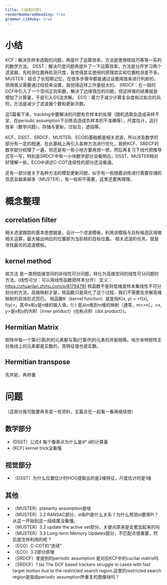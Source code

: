 ```yaml
---
title: 小结和问题1
renderNumberedHeading: true
grammar_cjkRuby: true
---
```


# 小结
KCF：解决负样本选取的问题，再提升了运算效率，方法是使用核技巧等等一系列的数学方法。
DSST：解决尺度问题再提升了一下运算效率，方法是分开学习两个滤波器，先检测位置再检测尺度，我觉得其实使用的原理其实和位置检测差不多。
MUSTER：结合了长短期记忆，在很多步骤中都是通过设置阈值来进行判断的，但阈值又需要通过经验来设置，我觉得这样工作量挺大的。
SRDCF：在一般的DCF中引入了一个空间正则系数，解决了边缘效应的问题，但这样做的结果就是增加了计算量，于是引入GS法求解。
ECO：着力于减少计算复杂度和过拟合的风险，方法是减少了滤波器个数和更新次数。

   这5篇看下来，tracking中要解决的问题有负样本的处理（随机选取会造成采样不足、在periodic assumption下训练会造成负样本的不准确等），尺度估计，运行效率（数学问题），存储与更新，过拟合，遮挡等。
   
   KCF、DSST、SRDCF、MUSTER、ECO的基础都是相关滤波，所以涉及数学的部分有一定的相通，在此基础上再引入各种方法进行优化，我把KCF、SRDCF的数学部分梳理了一遍，但还是有一些小地方要再想一想，然后再复习下线代把推导式写一写，特别是SRDCF中有一小块数学部分没看明白，DSST、MUSTER相对好理解一些，ECO中讲述C-COT连续性的部分还没看通。
   
   还有一部分是关于各种方法的模型更新问题，似乎有一些随着训练进行需要存储的信息会越来越多（MUSTER），有一些却不需要，这里还要再理理。


# 概念整理
## correlation filter
相关滤波跟踪的基本思想就是，设计一个滤波模板，利用该模板与目标候选区域做相关运算，最大输出响应的位置即为当前帧的目标位置。
相关滤波的任务，就是寻找最优的滤波模板。
## kernel method
核方法 是一类把低维空间的非线性可分问题，转化为高维空间的线性可分问题的方法。(线性可分：可以用线性函数把样本分开）
定义：https://zhuanlan.zhihu.com/p/61794781
核函数不是将低维度样本集线性不可分划分的方法，高维映射才是，核函数只是简化了这个过程，我们不需要去求解高维映射的具体形式而已。
核函数K（kernel function）就是指K(x, y) = <f(x), f(y)>，其中x和y是n维的输入值，f(·) 是从n维到m维的映射（通常，m>>n）。<x, y>是x和y的内积（inner product）(也称点积（dot product）)。
## Hermitian Matrix
矩阵中每一个第i行第j列的元素都与第j行第i列的元素的共轭相等。埃尔米特矩阵主对角线上的元素都是实数的，其特征值也是实数。
## Hermitian transpose 
 先共轭，再转置

# 问题
（这部分我可能要再多查一些资料，五篇合在一起看一看再继续想）
## 数学部分
* (DSST）公式4 每个像素点为什么是d* d的计算量
* (KCF) kernel trick没看懂
## 视觉部分
* （DSST）为什么位置估计时HOG提取出的是2维特征，尺度估计时是1维
 ## 其他
 * （MUSTER）planarity assumption是啥
 *  （MUSTER）3.2 RANSAC部分，st和Pi是什么关系？为什么预测st要用Pi？从这一开始到这一段结尾没看懂。
 *  （MUSTER）3.2 update the active set部分，关键点原来是会累加起来的吗
 *  （MUSTER）3.3 Long-term Memory Updates部分，不匹配点很重要，然后是怎样利用的呢？
 *  （ECO）C-COT的“连续”
 *  （ECO）3.2部分原理
 *   （SRDCF）里提到的periodic assumption 是对应KCF中的cucilar matrix吗
 *   （SRDCF）1 (a) The DCF based trackers struggle in cases with fast target motion due to the restricted search region.这里的restricted search region是指由periodic assumption所重复的图像块吗？